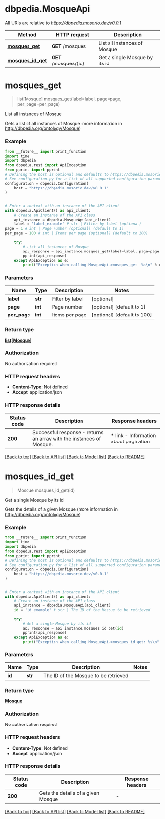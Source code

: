 # dbpedia.MosqueApi

All URIs are relative to *https://dbpedia.mosorio.dev/v0.0.1*

Method | HTTP request | Description
------------- | ------------- | -------------
[**mosques_get**](MosqueApi.md#mosques_get) | **GET** /mosques | List all instances of Mosque
[**mosques_id_get**](MosqueApi.md#mosques_id_get) | **GET** /mosques/{id} | Get a single Mosque by its id


# **mosques_get**
> list[Mosque] mosques_get(label=label, page=page, per_page=per_page)

List all instances of Mosque

Gets a list of all instances of Mosque (more information in http://dbpedia.org/ontology/Mosque)

### Example

```python
from __future__ import print_function
import time
import dbpedia
from dbpedia.rest import ApiException
from pprint import pprint
# Defining the host is optional and defaults to https://dbpedia.mosorio.dev/v0.0.1
# See configuration.py for a list of all supported configuration parameters.
configuration = dbpedia.Configuration(
    host = "https://dbpedia.mosorio.dev/v0.0.1"
)


# Enter a context with an instance of the API client
with dbpedia.ApiClient() as api_client:
    # Create an instance of the API class
    api_instance = dbpedia.MosqueApi(api_client)
    label = 'label_example' # str | Filter by label (optional)
page = 1 # int | Page number (optional) (default to 1)
per_page = 100 # int | Items per page (optional) (default to 100)

    try:
        # List all instances of Mosque
        api_response = api_instance.mosques_get(label=label, page=page, per_page=per_page)
        pprint(api_response)
    except ApiException as e:
        print("Exception when calling MosqueApi->mosques_get: %s\n" % e)
```

### Parameters

Name | Type | Description  | Notes
------------- | ------------- | ------------- | -------------
 **label** | **str**| Filter by label | [optional] 
 **page** | **int**| Page number | [optional] [default to 1]
 **per_page** | **int**| Items per page | [optional] [default to 100]

### Return type

[**list[Mosque]**](Mosque.md)

### Authorization

No authorization required

### HTTP request headers

 - **Content-Type**: Not defined
 - **Accept**: application/json

### HTTP response details
| Status code | Description | Response headers |
|-------------|-------------|------------------|
**200** | Successful response - returns an array with the instances of Mosque. |  * link - Information about pagination <br>  |

[[Back to top]](#) [[Back to API list]](../README.md#documentation-for-api-endpoints) [[Back to Model list]](../README.md#documentation-for-models) [[Back to README]](../README.md)

# **mosques_id_get**
> Mosque mosques_id_get(id)

Get a single Mosque by its id

Gets the details of a given Mosque (more information in http://dbpedia.org/ontology/Mosque)

### Example

```python
from __future__ import print_function
import time
import dbpedia
from dbpedia.rest import ApiException
from pprint import pprint
# Defining the host is optional and defaults to https://dbpedia.mosorio.dev/v0.0.1
# See configuration.py for a list of all supported configuration parameters.
configuration = dbpedia.Configuration(
    host = "https://dbpedia.mosorio.dev/v0.0.1"
)


# Enter a context with an instance of the API client
with dbpedia.ApiClient() as api_client:
    # Create an instance of the API class
    api_instance = dbpedia.MosqueApi(api_client)
    id = 'id_example' # str | The ID of the Mosque to be retrieved

    try:
        # Get a single Mosque by its id
        api_response = api_instance.mosques_id_get(id)
        pprint(api_response)
    except ApiException as e:
        print("Exception when calling MosqueApi->mosques_id_get: %s\n" % e)
```

### Parameters

Name | Type | Description  | Notes
------------- | ------------- | ------------- | -------------
 **id** | **str**| The ID of the Mosque to be retrieved | 

### Return type

[**Mosque**](Mosque.md)

### Authorization

No authorization required

### HTTP request headers

 - **Content-Type**: Not defined
 - **Accept**: application/json

### HTTP response details
| Status code | Description | Response headers |
|-------------|-------------|------------------|
**200** | Gets the details of a given Mosque |  -  |

[[Back to top]](#) [[Back to API list]](../README.md#documentation-for-api-endpoints) [[Back to Model list]](../README.md#documentation-for-models) [[Back to README]](../README.md)

